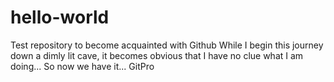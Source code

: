 # hello-world
Test repository to become acquainted with Github
While I begin this journey down a dimly lit cave, it becomes obvious that I have no clue what I am doing...
So now we have it... GitPro
